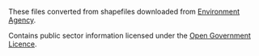 These files converted from shapefiles downloaded from [Environment Agency](http://www.geostore.com/environment-agency/WebStore?xml=environment-agency/xml/ogcDataDownload.xml).

Contains public sector information licensed under the [Open Government Licence](http://www.nationalarchives.gov.uk/doc/open-government-licence/version/2/).
